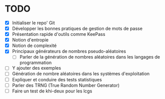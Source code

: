 # TODO

- [x] Initialiser le repo' Git
- [x] Développer les bonnes pratiques de gestion de mots de passe
- [x] Présentation rapide d'outils comme KeePass
- [x] Notion d'entropie
- [x] Notion de complexité
- [x] Principaux générateurs de nombres pseudo-aléatoires
    - [ ] Parler de la génération de nombres aléatoires dans les langages de programmation
- [ ] Y ajouter des exemples
- [ ] Génération de nombre aléatoires dans les systèmes d'exploitation
- [ ] Expliquer et conduire des tests statistiques
- [ ] Parler des TRNG (True Random Number Generator)
- [ ] Faire un test de khi-deux pour les lcgs
